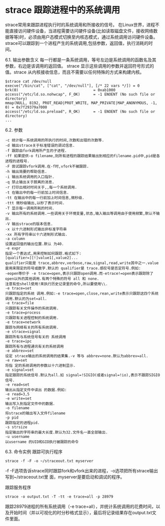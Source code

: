 # strace 跟踪进程中的系统调用
strace常用来跟踪进程执行时的系统调用和所接收的信号。 在Linux世界，进程不能直接访问硬件设备，当进程需要访问硬件设备(比如读取磁盘文件，接收网络数据等等)时，必须由用户态模式切换至内核态模式，通过系统调用访问硬件设备。strace可以跟踪到一个进程产生的系统调用,包括参数，返回值，执行消耗的时间。

6.1. 输出参数含义
每一行都是一条系统调用，等号左边是系统调用的函数名及其参数，右边是该调用的返回值。 strace 显示这些调用的参数并返回符号形式的值。strace 从内核接收信息，而且不需要以任何特殊的方式来构建内核。

```
$strace cat /dev/null
execve("/bin/cat", ["cat", "/dev/null"], [/* 22 vars */]) = 0
brk(0)                                  = 0xab1000
access("/etc/ld.so.nohwcap", F_OK)      = -1 ENOENT (No such file or directory)
mmap(NULL, 8192, PROT_READ|PROT_WRITE, MAP_PRIVATE|MAP_ANONYMOUS, -1, 0) = 0x7f29379a7000
access("/etc/ld.so.preload", R_OK)      = -1 ENOENT (No such file or directory)
...
```

6.2. 参数
```
-c 统计每一系统调用的所执行的时间,次数和出错的次数等.
-d 输出strace关于标准错误的调试信息.
-f 跟踪由fork调用所产生的子进程.
-ff 如果提供-o filename,则所有进程的跟踪结果输出到相应的filename.pid中,pid是各进程的进程号.
-F 尝试跟踪vfork调用.在-f时,vfork不被跟踪.
-h 输出简要的帮助信息.
-i 输出系统调用的入口指针.
-q 禁止输出关于脱离的消息.
-r 打印出相对时间关于,,每一个系统调用.
-t 在输出中的每一行前加上时间信息.
-tt 在输出中的每一行前加上时间信息,微秒级.
-ttt 微秒级输出,以秒了表示时间.
-T 显示每一调用所耗的时间.
-v 输出所有的系统调用.一些调用关于环境变量,状态,输入输出等调用由于使用频繁,默认不输出.
-V 输出strace的版本信息.
-x 以十六进制形式输出非标准字符串
-xx 所有字符串以十六进制形式输出.
-a column
设置返回值的输出位置.默认 为40.
-e expr
指定一个表达式,用来控制如何跟踪.格式如下:
[qualifier=][!]value1[,value2]...
qualifier只能是 trace,abbrev,verbose,raw,signal,read,write其中之一.value是用来限定的符号或数字.默认的 qualifier是 trace.感叹号是否定符号.例如:
-eopen等价于 -e trace=open,表示只跟踪open调用.而-etrace!=open表示跟踪除了open以外的其他调用.有两个特殊的符号 all 和 none.
注意有些shell使用!来执行历史记录里的命令,所以要使用\\.
-e trace=set
只跟踪指定的系统 调用.例如:-e trace=open,close,rean,write表示只跟踪这四个系统调用.默认的为set=all.
-e trace=file
只跟踪有关文件操作的系统调用.
-e trace=process
只跟踪有关进程控制的系统调用.
-e trace=network
跟踪与网络有关的所有系统调用.
-e strace=signal
跟踪所有与系统信号有关的 系统调用
-e trace=ipc
跟踪所有与进程通讯有关的系统调用
-e abbrev=set
设定 strace输出的系统调用的结果集.-v 等与 abbrev=none.默认为abbrev=all.
-e raw=set
将指 定的系统调用的参数以十六进制显示.
-e signal=set
指定跟踪的系统信号.默认为all.如 signal=!SIGIO(或者signal=!io),表示不跟踪SIGIO信号.
-e read=set
输出从指定文件中读出 的数据.例如:
-e read=3,5
-e write=set
输出写入到指定文件中的数据.
-o filename
将strace的输出写入文件filename
-p pid
跟踪指定的进程pid.
-s strsize
指定输出的字符串的最大长度.默认为32.文件名一直全部输出.
-u username
以username 的UID和GID执行被跟踪的命令
```

6.3. 命令实例
跟踪可执行程序
```
strace -f -F -o ~/straceout.txt myserver
```

-f -F选项告诉strace同时跟踪fork和vfork出来的进程，-o选项把所有strace输出写到~/straceout.txt里 面，myserver是要启动和调试的程序。

跟踪服务程序
```
strace -o output.txt -T -tt -e trace=all -p 28979
```

跟踪28979进程的所有系统调用（-e trace=all），并统计系统调用的花费时间，以及开始时间（并以可视化的时分秒格式显示），最后将记录结果存在output.txt文件里面。
